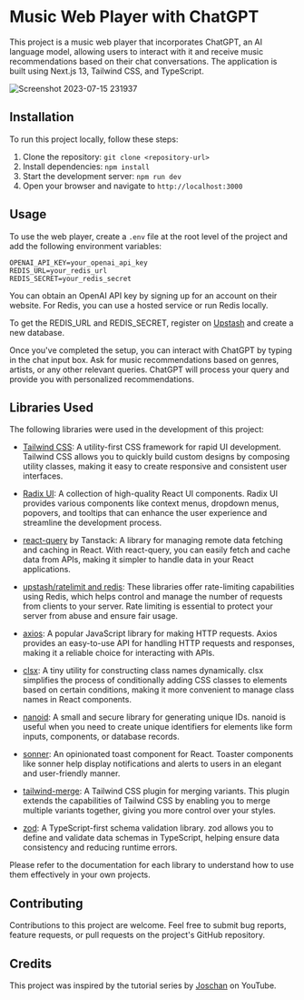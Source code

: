 # Music Web Player with ChatGPT

This project is a music web player that incorporates ChatGPT, an AI language model, allowing users to interact with it and receive music recommendations based on their chat conversations. The application is built using Next.js 13, Tailwind CSS, and TypeScript.

![Screenshot 2023-07-15 231937](https://github.com/Sebasssssss/Music-player-with-ChatGPT/assets/105828786/62bf14f4-bc1e-44c5-9581-1af0039de8ab)

## Installation

To run this project locally, follow these steps:

1. Clone the repository: `git clone <repository-url>`
2. Install dependencies: `npm install`
3. Start the development server: `npm run dev`
4. Open your browser and navigate to `http://localhost:3000`

## Usage

To use the web player, create a `.env` file at the root level of the project and add the following environment variables:

```
OPENAI_API_KEY=your_openai_api_key
REDIS_URL=your_redis_url
REDIS_SECRET=your_redis_secret
```

You can obtain an OpenAI API key by signing up for an account on their website. For Redis, you can use a hosted service or run Redis locally.

To get the REDIS_URL and REDIS_SECRET, register on [Upstash](https://console.upstash.com/) and create a new database.

Once you've completed the setup, you can interact with ChatGPT by typing in the chat input box. Ask for music recommendations based on genres, artists, or any other relevant queries. ChatGPT will process your query and provide you with personalized recommendations.

## Libraries Used

The following libraries were used in the development of this project:

- [Tailwind CSS](https://tailwindcss.com/): A utility-first CSS framework for rapid UI development. Tailwind CSS allows you to quickly build custom designs by composing utility classes, making it easy to create responsive and consistent user interfaces.

- [Radix UI](https://www.radix-ui.com/): A collection of high-quality React UI components. Radix UI provides various components like context menus, dropdown menus, popovers, and tooltips that can enhance the user experience and streamline the development process.

- [react-query](https://react-query.tanstack.com/) by Tanstack: A library for managing remote data fetching and caching in React. With react-query, you can easily fetch and cache data from APIs, making it simpler to handle data in your React applications.

- [upstash/ratelimit and redis](https://github.com/upstash/ratelimit): These libraries offer rate-limiting capabilities using Redis, which helps control and manage the number of requests from clients to your server. Rate limiting is essential to protect your server from abuse and ensure fair usage.

- [axios](https://axios-http.com/): A popular JavaScript library for making HTTP requests. Axios provides an easy-to-use API for handling HTTP requests and responses, making it a reliable choice for interacting with APIs.

- [clsx](https://github.com/lukeed/clsx): A tiny utility for constructing class names dynamically. clsx simplifies the process of conditionally adding CSS classes to elements based on certain conditions, making it more convenient to manage class names in React components.

- [nanoid](https://github.com/ai/nanoid): A small and secure library for generating unique IDs. nanoid is useful when you need to create unique identifiers for elements like form inputs, components, or database records.

- [sonner](https://github.com/bpmn-io/sonner): An opinionated toast component for React. Toaster components like sonner help display notifications and alerts to users in an elegant and user-friendly manner.

- [tailwind-merge](https://github.com/benface/tailwindcss-merge): A Tailwind CSS plugin for merging variants. This plugin extends the capabilities of Tailwind CSS by enabling you to merge multiple variants together, giving you more control over your styles.

- [zod](https://github.com/colinhacks/zod): A TypeScript-first schema validation library. zod allows you to define and validate data schemas in TypeScript, helping ensure data consistency and reducing runtime errors.

Please refer to the documentation for each library to understand how to use them effectively in your own projects.

## Contributing

Contributions to this project are welcome. Feel free to submit bug reports, feature requests, or pull requests on the project's GitHub repository.

## Credits

This project was inspired by the tutorial series by [Joschan](https://github.com/joschan21) on YouTube.

